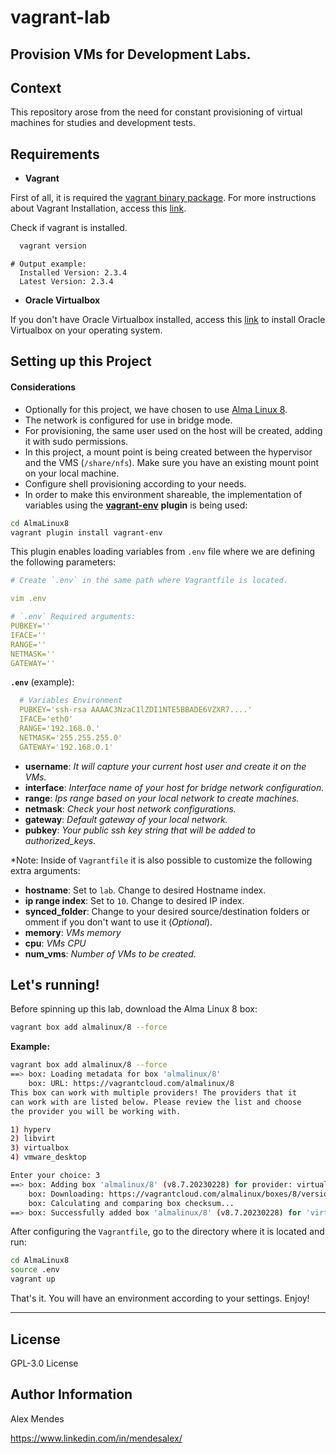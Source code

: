 # vagrant-lab
Provision VMs for Development Labs.
---
## **Context**

This repository arose from the need for constant provisioning of virtual machines for studies and development tests.


## **Requirements**

- **Vagrant**

First of all, it is required the [vagrant binary package](https://developer.hashicorp.com/vagrant/downloads). For more instructions about Vagrant Installation, access this [link](https://developer.hashicorp.com/vagrant/tutorials/getting-started/getting-started-install?product_intent=vagrant).

  Check if vagrant is installed.

```bash
  vagrant version
```

```
# Output example:
  Installed Version: 2.3.4
  Latest Version: 2.3.4
```

- **Oracle Virtualbox**

If you don't have Oracle Virtualbox installed, access this [link](https://www.virtualbox.org/wiki/Downloads) to install Oracle Virtualbox on your operating system.

## **Setting up this Project**

#### **Considerations**

- Optionally for this project, we have chosen to use [Alma Linux 8](https://app.vagrantup.com/almalinux/boxes/8).
- The network is configured for use in bridge mode.
- For provisioning, the same user used on the host will be created, adding it with sudo permissions.
- In this project, a mount point is being created between the hypervisor and the VMS (`/share/nfs`). Make sure you have an existing mount point on your local machine.
- Configure shell provisioning according to your needs.
- In order to make this environment shareable, the implementation of variables using the [**vagrant-env**](https://github.com/gosuri/vagrant-env) **plugin** is being used:

```sh
cd AlmaLinux8
vagrant plugin install vagrant-env
```

This plugin enables loading variables from `.env` file where we are defining the following parameters:

```yaml
# Create `.env` in the same path where Vagrantfile is located.

vim .env

# `.env` Required arguments:
PUBKEY=''
IFACE=''
RANGE=''
NETMASK=''
GATEWAY=''
```

**`.env`** (example):

```yaml
  # Variables Environment
  PUBKEY='ssh-rsa AAAAC3NzaC1lZDI1NTE5BBADE6VZXR7....'
  IFACE='eth0'
  RANGE='192.168.0.'
  NETMASK='255.255.255.0'
  GATEWAY='192.168.0.1'
```

- **username**:  *It will capture your current host user and create it on the VMs.*
- **interface**: *Interface name of your host for bridge network configuration.*
- **range**: *Ips range based on your local network to create machines.*
- **netmask**: *Check your host network configurations.*
- **gateway**: *Default gateway of your local network.*
- **pubkey**: *Your public ssh key string that will be added to authorized_keys.*

*Note: Inside of `Vagrantfile` it is also possible to customize the following extra arguments:

- **hostname**: Set to `lab`. Change to desired Hostname index.
- **ip range index**: Set to `10`. Change to desired IP index.
- **synced_folder**: Change to your desired source/destination folders or omment if you don't want to use it (*Optional*).
- **memory**: *VMs memory*
- **cpu**: *VMs CPU*
- **num_vms**:  *Number of VMs to be created.*

## **Let's running!**

Before spinning up this lab, download the Alma Linux 8 box:

```sh
vagrant box add almalinux/8 --force
```

**Example:**
```sh
vagrant box add almalinux/8 --force
==> box: Loading metadata for box 'almalinux/8'
    box: URL: https://vagrantcloud.com/almalinux/8
This box can work with multiple providers! The providers that it
can work with are listed below. Please review the list and choose
the provider you will be working with.

1) hyperv
2) libvirt
3) virtualbox
4) vmware_desktop

Enter your choice: 3
==> box: Adding box 'almalinux/8' (v8.7.20230228) for provider: virtualbox
    box: Downloading: https://vagrantcloud.com/almalinux/boxes/8/versions/8.7.20230228/providers/virtualbox.box
    box: Calculating and comparing box checksum...
==> box: Successfully added box 'almalinux/8' (v8.7.20230228) for 'virtualbox'!
```

After configuring the `Vagrantfile`, go to the directory where it is located and run:

```bash
cd AlmaLinux8
source .env
vagrant up
```

That's it. You will have an environment according to your settings. Enjoy!

---
License
-------

GPL-3.0 License

Author Information
------------------

Alex Mendes

https://www.linkedin.com/in/mendesalex/

